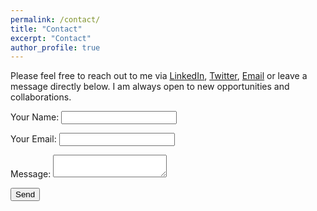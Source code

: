 ```yaml
---
permalink: /contact/
title: "Contact"
excerpt: "Contact"
author_profile: true
---
```


Please feel free to reach out to me via [LinkedIn](https://www.linkedin.com/in/xiaoyang-wang-764780173/), [Twitter](https://twitter.com/SynchronizedAbe), [Email](mailto:xiw137@pitt.edu) or leave a message directly below. I am always open to new opportunities and collaborations.


<form
  name="contact"
  method="POST"
  data-netlify="true">
  <input type="hidden" name="form-name" value="contact" />
  <p>
    <label>
      Your Name: <input type="text" name="name" />
    </label>
  </p>
  <p>
    <label>
      Your Email: <input type="email" name="email" />
    </label>
  </p>
  <p>
    <label>
      Message: <textarea name="message"></textarea>
    </label>
  </p>
  <p>
    <button type="submit">Send</button>
  </p>
</form>